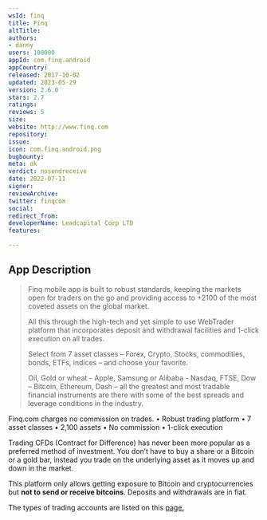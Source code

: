 ```yaml
---
wsId: finq
title: Finq
altTitle: 
authors:
- danny
users: 100000
appId: com.finq.android
appCountry: 
released: 2017-10-02
updated: 2023-05-29
version: 2.6.0
stars: 2.7
ratings: 
reviews: 5
size: 
website: http://www.finq.com
repository: 
issue: 
icon: com.finq.android.png
bugbounty: 
meta: ok
verdict: nosendreceive
date: 2022-07-11
signer: 
reviewArchive: 
twitter: finqcom
social: 
redirect_from: 
developerName: Leadcapital Corp LTD
features: 

---
```


## App Description 

> Finq mobile app is built to robust standards, keeping the markets open for traders on the go and providing access to +2100 of the most coveted assets on the global market.
>
> All this through the high-tech and yet simple to use WebTrader platform that incorporates deposit and withdrawal facilities and 1-click execution on all trades.
>
> Select from 7 asset classes – Forex, Crypto, Stocks, commodities, bonds, ETFs, indices – and choose your favorite.
>
> Oil, Gold or wheat - Apple, Samsung or Alibaba - Nasdaq, FTSE, Dow – Bitcoin, Ethereum, Dash – all the greatest and most tradable financial instruments are there with some of the best spreads and leverage conditions in the industry.
>
Finq.com charges no commission on trades.
• Robust trading platform
• 7 asset classes
• 2,100 assets
• No commission
• 1-click execution
>
Trading CFDs (Contract for Difference) has never been more popular as a preferred method of investment. You don’t have to buy a share or a Bitcoin or a gold bar, instead you trade on the underlying asset as it moves up and down in the market.

This platform only allows getting exposure to Bitcoin and cryptocurrencies but **not to send or receive bitcoins**. Deposits and withdrawals are in fiat. 

The types of trading accounts are listed on this [page.](https://www.finq.com/en/trading-accounts)